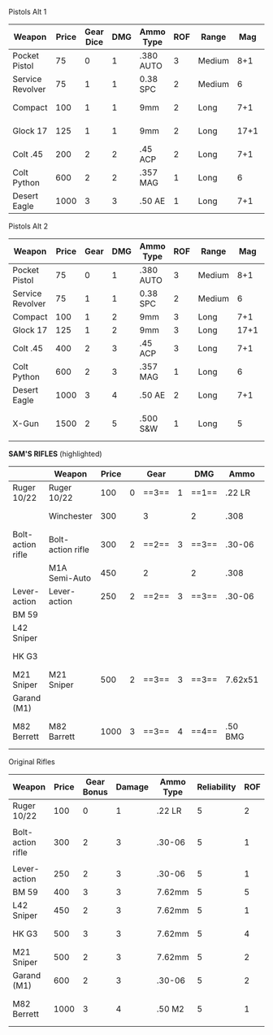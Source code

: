 Pistols Alt 1

| **Weapon**       | **Price** | **Gear Dice** | **DMG** | **Ammo Type** | **ROF** | **Range** | **Mag** | **Features**  | **Hide** | **Str** | **Weight** | Supply |     |
| ---------------- | --------- | ------------- | ------- | ------------- | ------- | --------- | ------- | ------------- | -------- | ------- | ---------- | ------ | --- |
| Pocket Pistol    | 75        | 0             | 1       | .380 AUTO     | 3       | Medium    | 8+1     | Arm, 1H       | +3       | 1       | 0.25       | 1/F    |     |
| Service Revolver | 75        | 1             | 1       | 0.38 SPC      | 2       | Medium    | 6       | Arm, 1H       | +3       | 2       | 0.5        | 1/F    |     |
| Compact          | 100       | 1             | 1       | 9mm           | 2       | Long      | 7+1     | Arm, 1H-1     | +2       | 2       | 0.5        | 1/F    |     |
| Glock 17         | 125       | 1             | 1       | 9mm           | 2       | Long      | 17+1    | Arm, 1H-1     | +1       | 2       | 0.5        | 1/F    |     |
| Colt .45         | 200       | 2             | 2       | .45 ACP       | 2       | Long      | 7+1     | Arm, 1H-2     | +1       | 2       | 0.5        | 1/F    |     |
| Colt Python      | 600       | 2             | 2       | .357 MAG      | 1       | Long      | 6       | Arm, 1H-1     | 0        | 2       | 0.5        | 2/F    |     |
| Desert Eagle     | 1000      | 3             | 3       | .50 AE        | 1       | Long      | 7+1     | AP, arm, 1H-3 | -1       | 3       | 0.75       | 3/F    |     |


Pistols Alt 2

| **Weapon**       | **Price** | **Gear** | **DMG** | **Ammo Type** | **ROF** | **Range** | **Mag** | **Jam** | **Features**     | **Hide** | **Str** | **Weight** | Supply |
| ---------------- | --------- | -------- | ------- | ------------- | ------- | --------- | ------- | ------- | ---------------- | -------- | ------- | ---------- | ------ |
| Pocket Pistol    | 75        | 0        | 1       | .380 AUTO     | 3       | Medium    | 8+1     | 5       | Arm, 1H          | +3       | 1       | 0.25       | 1/F    |
| Service Revolver | 75        | 1        | 1       | 0.38 SPC      | 2       | Medium    | 6       | 10      | Arm, 1H          | +3       | 2       | 0.5        | 1/F    |
| Compact          | 100       | 1        | 2       | 9mm           | 3       | Long      | 7+1     | 5       | Arm, 1H          | +2       | 2       | 0.5        | 1/F    |
| Glock 17         | 125       | 1        | 2       | 9mm           | 3       | Long      | 17+1    | 5       | Arm, 1H          | +1       | 2       | 0.5        | 1/F    |
| Colt .45         | 400       | 2        | 3       | .45 ACP       | 3       | Long      | 7+1     | 5       | Arm, 1H-1        | +1       | 2       | 0.5        | 1/F    |
| Colt Python      | 600       | 2        | 3       | .357 MAG      | 1       | Long      | 6       | 10      | Arm, 1H-1        | 0        | 2       | 0.5        | 2/F    |
| Desert Eagle     | 1000      | 3        | 4       | .50 AE        | 2       | Long      | 7+1     | 5       | Arm, 1H-2        | -1       | 3       | 0.75       | 3/F    |
| X-Gun            | 1500      | 2        | 5       | .500 S&W      | 1       | Long      | 5       | 10      | Arm, 1H-3, Scary | -2       | 4       | 1          | 4/F    |


**SAM'S RIFLES** (highlighted)

|                   | **Weapon**        | **Price** |     | **Gear** |     | **DMG** | **Ammo** |     | **ROF** |         | **Range**   | **Mag** | **Jam** |                      | **Features**        | **Str** | **Weight** | Supply |
| ----------------- | ----------------- | --------- | --- | -------- | --- | ------- | -------- | --- | ------- | ------- | ----------- | ------- | ------- | -------------------- | ------------------- | ------- | ---------- | ------ |
| Ruger 10/22       | Ruger 10/22       | 100       | 0   | ==3==    | 1   | ==1==   | .22 LR   | 2   | ==2==   | Long    | ==Distant== | 10      | 7       | 1H-3                 | ==1H-3, AP==        | 1       | 2          | 1/F    |
|                   | Winchester        | 300       |     | 3        |     | 2       | .308     |     | ==1==   |         | ==Extreme== | 10      | 11      |                      | ==1H-3, AP==        | 2       | 2          | 1/F    |
| Bolt-action rifle | Bolt-action rifle | 300       | 2   | ==2==    | 3   | ==3==   | .30-06   | 1   | ==1==   | Extreme | ==Extreme== | 5       | 11      | 1H-3                 | ==1H-3, AP==        | 2       | 1          | 2/F    |
|                   | M1A Semi-Auto     | 450       |     | 2        |     | 2       | .308     |     | ==2==   |         | ==Distant== | 20      | 7       |                      | ==1H-3, AP==        | 2       | 2          | 3/R    |
| Lever-action      | Lever-action      | 250       | 2   | ==2==    | 3   | ==3==   | .30-06   | 1   | ==1==   | Long    | ==Distant== | 8       | 9       | 1H-3                 | ==1H-3, AP==        | 3       | 1          | 2/F    |
| BM 59             |                   |           |     |          |     |         |          |     |         |         |             |         |         | 1H-3                 |                     |         |            |        |
| L42 Sniper        |                   |           |     |          |     |         |          |     |         |         |             |         |         | 1H-3                 |                     |         |            |        |
| HK G3             |                   |           |     |          |     |         |          |     |         |         |             |         |         | AP, 1H-3             |                     |         |            |        |
| M21 Sniper        | M21 Sniper        | 500       | 2   | ==3==    | 3   | ==3==   | 7.62x51  | 2   | ==2==   | Extreme | ==Extreme== | 20      | 7       | 1H-3                 | ==1H-3, AP==        | 2       | 2          | 4/R    |
| Garand (M1)       |                   |           |     |          |     |         |          | 2   |         | Distant |             |         |         | 1H-3                 |                     |         |            |        |
| M82 Berrett       | M82 Barrett       | 1000      | 3   | ==3==    | 4   | ==4==   | .50 BMG  | 1   | ==2==   | Extreme | ==Extreme== | 10      | 7       | AP, 1H-3, Terrifying | ==1H-3, AP, Scary== | 3       | 3          | 4/X    |

Original Rifles

| **Weapon**        | **Price** | **Gear Bonus** | **Damage** | **Ammo Type** | **Reliability** | **ROF** | **Max Range** | **Mag Cap** | **Features**         | **Weight** | Supply |
| ----------------- | --------- | -------------- | ---------- | ------------- | --------------- | ------- | ------------- | ----------- | -------------------- | ---------- | ------ |
| Ruger 10/22       | 100       | 0              | 1          | .22 LR        | 5               | 2       | Long          | 10          | 1H-3                 | 2          | 1/F    |
|                   |           |                |            |               |                 |         |               |             |                      |            |        |
| Bolt-action rifle | 300       | 2              | 3          | .30-06        | 5               | 1       | Extreme       | 5           | 1H-3                 | 1          | 2/F    |
|                   |           |                |            |               |                 |         |               |             |                      |            |        |
| Lever-action      | 250       | 2              | 3          | .30-06        | 5               | 1       | Long          | 8           | 1H-3                 | 1          | 2/F    |
| BM 59             | 400       | 3              | 3          | 7.62mm        | 5               | 5       | Distant       | 20          | 1H-3                 | 2          | 2/R    |
| L42 Sniper        | 450       | 2              | 3          | 7.62mm        | 5               | 1       | Extreme       | 10          | 1H-3                 | 2          | 3/R    |
| HK G3             | 500       | 3              | 3          | 7.62mm        | 5               | 4       | Distant       | 20          | AP, 1H-3             | 2          | 3/R    |
| M21 Sniper        | 500       | 2              | 3          | 7.62mm        | 5               | 2       | Extreme       | 20          | 1H-3                 | 2          | 4/R    |
| Garand (M1)       | 600       | 2              | 3          | .30-06        | 5               | 2       | Distant       | 8           | 1H-3                 | 2          | 2/F    |
| M82 Berrett       | 1000      | 3              | 4          | .50 M2        | 5               | 1       | Extreme       | 10          | AP, 1H-3, Terrifying | 3          | 4/X    |